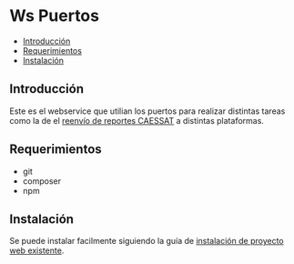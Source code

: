 # Ws Puertos

- [Introducción](#introduccion)
- [Requerimientos](#requerimientos)
- [Instalación](#instalacion)


<a name="introduccion"></a>
## Introducción

Este es el webservice que utilian los puertos para realizar distintas tareas como la de el [reenvío de reportes CAESSAT][reenvios-caessat] a distintas plataformas.

<a name="requerimientos"></a>
## Requerimientos

- git
- composer
- npm

<a name="instalacion"></a>
## Instalación

Se puede instalar facilmente siguiendo la guía de [instalación de proyecto web existente][guia-instalacion].

 [reenvios-caessat]: /Reenvios-de-posiciones
 [guia-instalacion]: /Web/Creacion-proyecto-web#instalacion-proyectos
